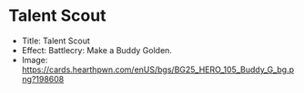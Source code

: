 # Talent Scout
- Title:  Talent Scout
- Effect:  Battlecry: Make a Buddy Golden.
- Image:  https://cards.hearthpwn.com/enUS/bgs/BG25_HERO_105_Buddy_G_bg.png?198608
